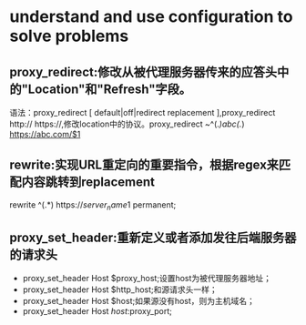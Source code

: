 # understand and use configuration to solve problems

## proxy_redirect:修改从被代理服务器传来的应答头中的"Location"和"Refresh"字段。

语法：proxy_redirect [ default|off|redirect replacement ],proxy_redirect http:// https://,修改location中的协议。proxy_redirect ~^(.*)abc(.*) https://abc.com/$1

## rewrite:实现URL重定向的重要指令，根据regex来匹配内容跳转到replacement

rewrite ^(.*) https://$server_name$1 permanent;

## proxy_set_header:重新定义或者添加发往后端服务器的请求头

- proxy_set_header Host  $proxy_host;设置host为被代理服务器地址；
- proxy_set_header Host  $http_host;和源请求头一样；
- proxy_set_header Host  $host;如果源没有host，则为主机域名；
- proxy_set_header Host  $host:$proxy_port;

